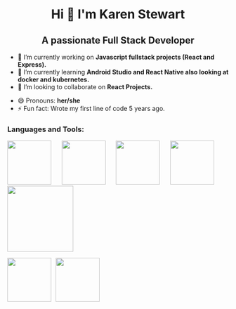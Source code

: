 <h1 align="center"> Hi 👋 I'm Karen Stewart </h1>
<h2 align="center"> A passionate Full Stack Developer</h2>

- 🔭 I’m currently working on **Javascript fullstack projects (React and Express).**
- 🌱 I’m currently learning **Android Studio and React Native also looking at docker and kubernetes.**
- 👯 I’m looking to collaborate on **React Projects.** 
<!--  - 🤔 I’m looking for help with ...-->
<!--  - 💬 Ask me about ...-->
<!--  - 📫 How to reach me: ... -->
- 😄 Pronouns: **her/she**
- ⚡ Fun fact: Wrote my first line of code 5 years ago.


### Languages and Tools:


<img src="https://user-images.githubusercontent.com/46746148/145446925-754c8e88-c08c-4011-973e-8ac40baf1334.png" width=auto height="100">  &nbsp;&nbsp;&nbsp;&nbsp;  <a href="https://developer.mozilla.org/en-US/docs/Glossary/HTML5"><img src="https://user-images.githubusercontent.com/46746148/145448212-3761f99c-57f6-413b-a0fc-d65a24ccdfa5.png" width=auto height="100"></a> &nbsp;&nbsp;&nbsp;&nbsp;  <img src="https://user-images.githubusercontent.com/46746148/145449211-23ca545b-8aa8-4b27-8f98-132cf25ffce5.png" width=auto height="100"> &nbsp;&nbsp;&nbsp;&nbsp; <img src="https://user-images.githubusercontent.com/46746148/145451291-cc07c27e-6ff8-4f67-a5af-3f96e48250fc.png" width=auto height="100"> &nbsp;&nbsp;&nbsp;&nbsp; <img src="https://user-images.githubusercontent.com/46746148/145451660-dbef22ba-2fdf-4c99-b526-4a073716954e.png" width="150" height=auto>

<img style="float:left; padding-right:10px" src="https://user-images.githubusercontent.com/46746148/145452229-010a7442-2f47-4870-8edc-03f781e324f8.png" width=auto height="100"><img src="https://user-images.githubusercontent.com/46746148/145591053-2d99f70a-22b3-426a-a9c6-3fe719fe6434.png" width=auto height="100">







